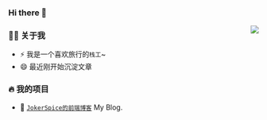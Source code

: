 ### Hi there 👋

<!--
**MQpeng/MQpeng** is a ✨ _special_ ✨ repository because its `README.md` (this file) appears on your GitHub profile.

Here are some ideas to get you started:

- 🔭 I’m currently working on ...
- 🌱 I’m currently learning ...
- 👯 I’m looking to collaborate on ...
- 🤔 I’m looking for help with ...
- 💬 Ask me about ...
- 📫 How to reach me: ...
- 😄 Pronouns: ...
- ⚡ Fun fact: ...
-->
<img align="right" src="https://github-readme-stats.vercel.app/api?username=mqpeng&show_icons=true&count_private=true&hide_border=true&cache_seconds=1900"/>

### 👨‍🚒 关于我

- ⚡ 我是一个喜欢旅行的`栈工`~
- 😄 最近刚开始沉淀文章

### 🔥 我的项目

- 🔰 [`JokerSpice的前端博客`](mqpeng.github.io) My Blog.
